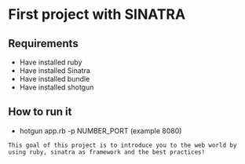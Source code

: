 # First project with SINATRA #
## Requirements ##
* Have installed ruby
* Have installed Sinatra
* Have installed bundle
* Have installed shotgun

## How to run it ##
* hotgun app.rb -p NUMBER_PORT (example 8080)

```
This goal of this project is to introduce you to the web world by using ruby, sinatra as framework and the best practices!
```